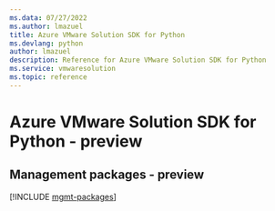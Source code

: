 ```yaml
---
ms.data: 07/27/2022
ms.author: lmazuel
title: Azure VMware Solution SDK for Python
ms.devlang: python
author: lmazuel
description: Reference for Azure VMware Solution SDK for Python
ms.service: vmwaresolution
ms.topic: reference
---
```

# Azure VMware Solution SDK for Python - preview

## Management packages - preview
[!INCLUDE [mgmt-packages](vmware-solution-mgmt-index.md)]